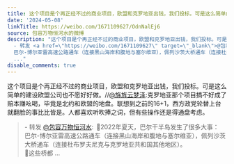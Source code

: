 ```yaml
---
title: 这个项目是个再正经不过的商业项目，欧盟和克罗地亚出钱，我们投标。可是这么简单的建设欧盟公司也不愿好好做。//@旆旌云梦泽:克罗地亚那个项目搞不好成了赔本赚...
date: '2024-05-08'
linkTitle: https://weibo.com/1671109627/OdnNalEj6
source: 包容万物恒河水的微博
description: "这个项目是个再正经不过的商业项目，欧盟和克罗地亚出钱，我们投标。可是这么简单的建设欧盟公司也不愿好好做。//<a href=\"https://weibo.com/n/%E6%97%86%E6%97%8C%E4%BA%91%E6%A2%A6%E6%B3%BD\">@旆旌云梦泽</a>:克罗地亚那个项目搞不好成了赔本赚吆喝，毕竟是北约和欧盟的地盘。联想到之前的16+1，西方政党轮替上台就翻脸的事比比皆是。人都喜欢听吹捧之词，但有些操作还是得通盘考虑。<br><blockquote>
  - 转发 <a href=\"https://weibo.com/1671109627\" target=\"_blank\">@包容万物恒河水</a>: \U0001F53B2022年夏天，巴尔干半岛发生了很多大事：
  巴尔-博尔亚雷高速公路通车（连接黑山海岸和腹地与塞尔维亚），佩列沙茨大桥通车（连接杜布罗夫尼克与克罗地亚共和国其他地区）。<br>\U0001F53B这些桥都
  ..."
disable_comments: true
---
```

这个项目是个再正经不过的商业项目，欧盟和克罗地亚出钱，我们投标。可是这么简单的建设欧盟公司也不愿好好做。//<a href="https://weibo.com/n/%E6%97%86%E6%97%8C%E4%BA%91%E6%A2%A6%E6%B3%BD">@旆旌云梦泽</a>:克罗地亚那个项目搞不好成了赔本赚吆喝，毕竟是北约和欧盟的地盘。联想到之前的16+1，西方政党轮替上台就翻脸的事比比皆是。人都喜欢听吹捧之词，但有些操作还是得通盘考虑。<br><blockquote> - 转发 <a href="https://weibo.com/1671109627" target="_blank">@包容万物恒河水</a>: 🔻2022年夏天，巴尔干半岛发生了很多大事： 巴尔-博尔亚雷高速公路通车（连接黑山海岸和腹地与塞尔维亚），佩列沙茨大桥通车（连接杜布罗夫尼克与克罗地亚共和国其他地区）。<br>🔻这些桥都 ...